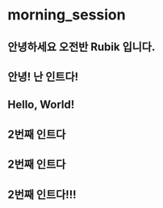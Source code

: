 # morning_session


## 안녕하세요 오전반 Rubik 입니다.

## 안녕! 난 인트다!

## Hello, World!

## 2번째 인트다

## 2번째 인트다

## 2번째 인트다!!!

